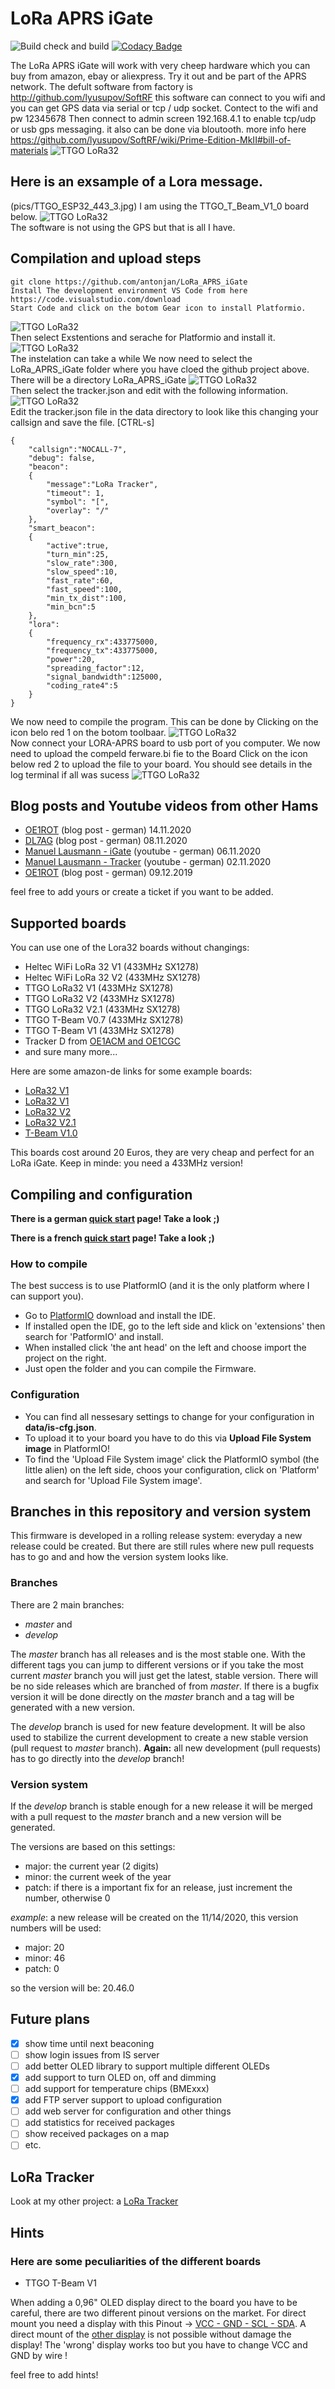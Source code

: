 # LoRa APRS iGate

![Build check and build](https://github.com/lora-aprs/LoRa_APRS_iGate/workflows/Build%20check%20and%20build/badge.svg)
[![Codacy Badge](https://api.codacy.com/project/badge/Grade/0b7452d5b3b747b88c736e253dda51e6)](https://app.codacy.com/gh/lora-aprs/LoRa_APRS_iGate?utm_source=github.com&utm_medium=referral&utm_content=lora-aprs/LoRa_APRS_iGate&utm_campaign=Badge_Grade_Dashboard)

The LoRa APRS iGate will work with very cheep hardware which you can buy from amazon, ebay or aliexpress.
Try it out and be part of the APRS network.
The defult software from factory is  http://github.com/lyusupov/SoftRF this software can connect to you wifi and you can get GPS data via serial or tcp / udp socket.  Contect to the wifi and pw 12345678 Then connect to admin screen 192.168.4.1 to enable tcp/udp or usb gps messaging. it also can be done via bloutooth.
more info here https://github.com/lyusupov/SoftRF/wiki/Prime-Edition-MkII#bill-of-materials
![TTGO LoRa32](pics/iGate.png)
## Here is an exsample of a Lora message.
(pics/TTGO_ESP32_443_3.jpg)
I am using the TTGO_T_Beam_V1_0 board below.
![TTGO LoRa32](pics/TTGO_ESP32_443_3.jpg)<br>
The software is not using the GPS but that is all I have.
## Compilation and upload steps
    git clone https://github.com/antonjan/LoRa_APRS_iGate
    Install The development environment VS Code from here https://code.visualstudio.com/download
    Start Code and click on the botom Gear icon to install Platformio.
![TTGO LoRa32](pics/lora_aprs.jpeg)<br>
    Then select Exstentions and serache for Platformio and install it.
![TTGO LoRa32](pics/lora_aprs_3.jpeg)<br>
    The instelation can take a while
    We now need to select the LoRa_APRS_iGate folder where you have cloed the github project above. There will be a directory LoRa_APRS_iGate 
![TTGO LoRa32](pics/lora_aprs_2.jpeg)<br>
    Then select the tracker.json and edit with the following information.
![TTGO LoRa32](pics/lora_aprs_01.jpeg)<br>
Edit the tracker.json file in the data directory to look like this changing your callsign and save the file. [CTRL-s]

	{
		"callsign":"NOCALL-7",
		"debug": false,
		"beacon":
		{
			"message":"LoRa Tracker",
			"timeout": 1,
			"symbol": "[",
			"overlay": "/"
		},
		"smart_beacon":
		{
			"active":true,
			"turn_min":25,
			"slow_rate":300,
			"slow_speed":10,
			"fast_rate":60,
			"fast_speed":100,
			"min_tx_dist":100,
			"min_bcn":5
		},
		"lora":
		{
			"frequency_rx":433775000,
			"frequency_tx":433775000,
			"power":20,
			"spreading_factor":12,
			"signal_bandwidth":125000,
			"coding_rate4":5
		}
	}
	
We now need to compile the program.
This can be done by Clicking on the icon belo red 1 on the botom toolbaar.
![TTGO LoRa32](pics/botom_toolbar_2.jpg)<br>
Now connect your LORA-APRS board to usb port of you computer.
We now need to upload the compeld ferware.bi fie to the Board
Click on the icon below red 2 to upload the file to your board.
You should see details in the log terminal if all was sucess
![TTGO LoRa32](pics/botom_toolbar_2.jpg)<br>
## Blog posts and Youtube videos from other Hams

* [OE1ROT](https://www.aronaut.at/2020/11/lora-aprs-gateway-mit-esp32-boards/) (blog post - german) 14.11.2020
* [DL7AG](http://online.dl7ag.de/lora-aprs-dl7ag-10/) (blog post - german) 08.11.2020
* [Manuel Lausmann - iGate](https://www.youtube.com/watch?v=C7hfVe32pXs) (youtube - german) 06.11.2020
* [Manuel Lausmann - Tracker](https://www.youtube.com/watch?v=clIlTEFbWLk) (youtube - german) 02.11.2020
* [OE1ROT](https://www.aronaut.at/2019/12/lora-aprs-tracker-mit-ttgo-t-beam-433mhz/) (blog post - german) 09.12.2019

feel free  to add yours or create a ticket if you want to be added.

## Supported boards

You can use one of the Lora32 boards without changings:

* Heltec WiFi LoRa 32 V1 (433MHz SX1278)
* Heltec WiFi LoRa 32 V2 (433MHz SX1278)
* TTGO LoRa32 V1 (433MHz SX1278)
* TTGO LoRa32 V2 (433MHz SX1278)
* TTGO LoRa32 V2.1 (433MHz SX1278)
* TTGO T-Beam V0.7 (433MHz SX1278)
* TTGO T-Beam V1 (433MHz SX1278)
* Tracker D from [OE1ACM and OE1CGC](https://www.lora-aprs.at/)
* and sure many more...

Here are some amazon-de links for some example boards:
* [LoRa32 V1](https://www.amazon.de/dp/B07VPHYYJD)
* [LoRa32 V1](https://www.amazon.de/dp/B07QRG89ZV)
* [LoRa32 V2](https://www.amazon.de/dp/B07VL97VNH)
* [LoRa32 V2.1](https://www.amazon.de/dp/B07RXSKPBX)
* [T-Beam V1.0](https://www.amazon.de/dp/B07RT9FKPL)

This boards cost around 20 Euros, they are very cheap and perfect for an LoRa iGate.
Keep in minde: you need a 433MHz version!

## Compiling and configuration

**There is a german [quick start](https://www.lora-aprs.info/docs/LoRa_APRS_iGate/quick-start-guide/) page! Take a look ;)**

**There is a french [quick start](http://www.f5kmy.fr/spip.php?article509) page! Take a look ;)**

### How to compile

The best success is to use PlatformIO (and it is the only platform where I can support you). 

* Go to [PlatformIO](https://platformio.org/) download and install the IDE. 
* If installed open the IDE, go to the left side and klick on 'extensions' then search for 'PatformIO' and install.
* When installed click 'the ant head' on the left and choose import the project on the right.
* Just open the folder and you can compile the Firmware.

### Configuration

* You can find all nessesary settings to change for your configuration in **data/is-cfg.json**.
* To upload it to your board you have to do this via **Upload File System image** in PlatformIO!
* To find the 'Upload File System image' click the PlatformIO symbol (the little alien) on the left side, choos your configuration, click on 'Platform' and search for 'Upload File System image'.

## Branches in this repository and version system

This firmware is developed in a rolling release system: everyday a new release could be created. But there are still rules where new pull requests has to go and and how the version system looks like.

### Branches

There are 2 main branches:
* *master* and
* *develop*

The *master* branch has all releases and is the most stable one. With the different tags you can jump to different versions or if you take the most current *master* branch you will just get the latest, stable version. There will be no side releases which are branched of from *master*. If there is a bugfix version it will be done directly on the *master* branch and a tag will be generated with a new version.

The *develop* branch is used for new feature development. It will be also used to stabilize the current development to create a new stable version (pull request to *master* branch). **Again:** all new development (pull requests) has to go directly into the *develop* branch!

### Version system

If the *develop* branch is stable enough for a new release it will be merged with a pull request to the *master* branch and a new version will be generated.

The versions are based on this settings:
* major: the current year (2 digits)
* minor: the current week of the year
* patch: if there is a important fix for an release, just increment the number, otherwise 0

*example*: a new release will be created on the 11/14/2020, this version numbers will be used: 
* major: 20
* minor: 46
* patch: 0

so the version will be: 20.46.0

## Future plans

* [x] show time until next beaconing
* [ ] show login issues from IS server
* [ ] add better OLED library to support multiple different OLEDs
* [x] add support to turn OLED on, off and dimming
* [ ] add support for temperature chips (BMExxx)
* [x] add FTP server support to upload configuration
* [ ] add web server for configuration and other things
* [ ] add statistics for received packages
* [ ] show received packages on a map
* [ ] etc.

## LoRa Tracker

Look at my other project: a [LoRa Tracker](https://github.com/peterus/LoRa_APRS_Tracker)

## Hints

### Here are some peculiarities of the different boards

* TTGO T-Beam V1

When adding a 0,96" OLED display direct to the board you have to be careful, there are two different pinout
versions on the market. 
For direct mount you need a display with this Pinout -> [VCC - GND - SCL - SDA](pics/display-right.jpg).
A direct mount of the [other display](pics/display-wrong.jpg) is not possible without damage the display!
The 'wrong' display works too but you have to change VCC and GND by wire !

feel free to add hints!

